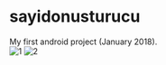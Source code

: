 # sayidonusturucu
My first android project (January 2018).</br>
![1](https://user-images.githubusercontent.com/31631430/36229625-f357a7ec-11e8-11e8-920b-bc0da2f78a7f.PNG)
![2](https://user-images.githubusercontent.com/31631430/36229641-fb558d74-11e8-11e8-88f9-4ddb26dbc977.PNG)

